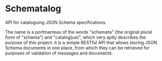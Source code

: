 # Schematalog

API for cataloguing JSON Schema specifications.

The name is a portmanteau of the words "schemata" (the original plural form of "schema") and "catalog(ue)", which very aptly describes the purpose of this project: it is a simple RESTful API that allows storing JSON Schema documents in one place, from which they can be retrieved for purposes of validation of messages and documents.
